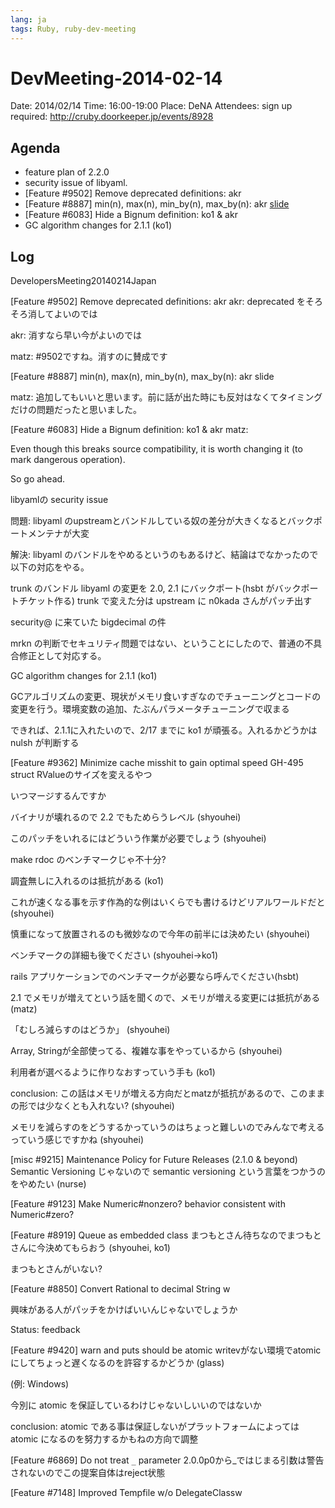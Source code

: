 ```yaml
---
lang: ja
tags: Ruby, ruby-dev-meeting
---
```


# DevMeeting-2014-02-14

Date: 2014/02/14
Time: 16:00-19:00
Place: DeNA
Attendees: sign up required: http://cruby.doorkeeper.jp/events/8928

## Agenda

 * feature plan of 2.2.0
 * security issue of libyaml.
 * [Feature #9502] Remove deprecated definitions: akr
 * [Feature #8887] min(n), max(n), min_by(n), max_by(n): akr [slide](https://bugs.ruby-lang.org/attachments/download/3980/maxn.pdf)
 * [Feature #6083] Hide a Bignum definition: ko1 & akr
 * GC algorithm changes for 2.1.1 (ko1)

## Log

DevelopersMeeting20140214Japan

[Feature #9502] Remove deprecated definitions: akr
akr: deprecated をそろそろ消してよいのでは

akr: 消すなら早い今がよいのでは

matz: #9502ですね。消すのに賛成です


[Feature #8887] min(n), max(n), min_by(n), max_by(n): akr slide

matz: 追加してもいいと思います。前に話が出た時にも反対はなくてタイミングだけの問題だったと思いました。


[Feature #6083] Hide a Bignum definition: ko1 & akr
matz:

Even though this breaks source compatibility, it is worth changing it (to mark dangerous operation).

So go ahead.



libyamlの security issue

問題: libyaml のupstreamとバンドルしている奴の差分が大きくなるとバックポートメンテナが大変

解決: libyaml のバンドルをやめるというのもあるけど、結論はでなかったので以下の対応をやる。


trunk のバンドル libyaml の変更を 2.0, 2.1 にバックポート(hsbt がバックポートチケット作る)
trunk で変えた分は upstream に n0kada さんがパッチ出す

security@ に来ていた bigdecimal の件

mrkn の判断でセキュリティ問題ではない、ということにしたので、普通の不具合修正として対応する。

GC algorithm changes for 2.1.1 (ko1)

GCアルゴリズムの変更、現状がメモリ食いすぎなのでチューニングとコードの変更を行う。環境変数の追加、たぶんパラメータチューニングで収まる


できれば、2.1.1に入れたいので、2/17 までに ko1 が頑張る。入れるかどうかは nulsh が判断する


[Feature #9362] Minimize cache misshit to gain optimal speed GH-495
struct RValueのサイズを変えるやつ

いつマージするんですか

バイナリが壊れるので 2.2 でもためらうレベル (shyouhei)

このパッチをいれるにはどういう作業が必要でしょう (shyouhei)

  make rdoc のベンチマークじゃ不十分?

調査無しに入れるのは抵抗がある (ko1)

これが速くなる事を示す作為的な例はいくらでも書けるけどリアルワールドだと (shyouhei)

慎重になって放置されるのも微妙なので今年の前半には決めたい (shyouhei)

ベンチマークの詳細も後でください (shyouhei→ko1)

rails アプリケーションでのベンチマークが必要なら呼んでください(hsbt)


2.1 でメモリが増えてという話を聞くので、メモリが増える変更には抵抗がある (matz)

「むしろ減らすのはどうか」 (shyouhei)

Array, Stringが全部使ってる、複雑な事をやっているから (shyouhei)


利用者が選べるように作りなおすっていう手も (ko1)


conclusion: この話はメモリが増える方向だとmatzが抵抗があるので、このままの形では少なくとも入れない? (shyouhei)

メモリを減らすのをどうするかっていうのはちょっと難しいのでみんなで考えるっていう感じですかね (shyouhei)


[misc #9215] Maintenance Policy for Future Releases (2.1.0 & beyond)
Semantic Versioning じゃないので semantic versioning という言葉をつかうのをやめたい (nurse)

[Feature #9123] Make Numeric#nonzero? behavior consistent with Numeric#zero?

[Feature #8919] Queue as embedded class
まつもとさん待ちなのでまつもとさんに今決めてもらおう (shyouhei, ko1)

まつもとさんがいない?



[Feature #8850] Convert Rational to decimal String
w

興味がある人がパッチをかけばいいんじゃないでしょうか

Status: feedback

[Feature #9420] warn and puts should be atomic
writevがない環境でatomicにしてちょっと遅くなるのを許容するかどうか (glass)

(例: Windows)


今別に atomic を保証しているわけじゃないしいいのではないか


conclusion: atomic である事は保証しないがプラットフォームによっては atomic になるのを努力するかもねの方向で調整

[Feature #6869] Do not treat `_` parameter
2.0.0p0から_ではじまる引数は警告されないのでこの提案自体はreject状態

[Feature #7148] Improved Tempfile w/o DelegateClassw
